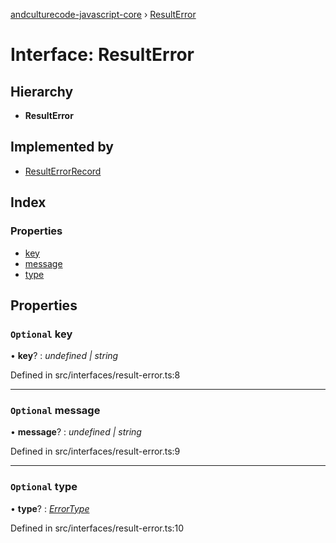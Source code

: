 [andculturecode-javascript-core](../README.md) › [ResultError](resulterror.md)

# Interface: ResultError

## Hierarchy

* **ResultError**

## Implemented by

* [ResultErrorRecord](../classes/resulterrorrecord.md)

## Index

### Properties

* [key](resulterror.md#optional-key)
* [message](resulterror.md#optional-message)
* [type](resulterror.md#optional-type)

## Properties

### `Optional` key

• **key**? : *undefined | string*

Defined in src/interfaces/result-error.ts:8

___

### `Optional` message

• **message**? : *undefined | string*

Defined in src/interfaces/result-error.ts:9

___

### `Optional` type

• **type**? : *[ErrorType](../enums/errortype.md)*

Defined in src/interfaces/result-error.ts:10
